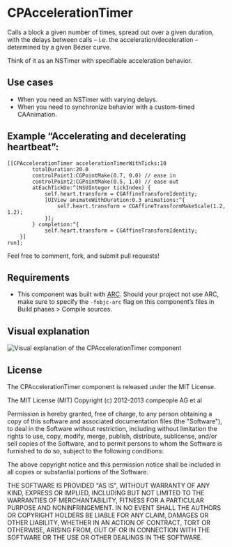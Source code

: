 CPAccelerationTimer
===================

Calls a block a given number of times, spread out over a given duration, with the delays between calls – i.e. the acceleration/deceleration – determined by a given Bézier curve.

Think of it as an NSTimer with specifiable acceleration behavior.

Use cases
----------
- When you need an NSTimer with varying delays.
- When you need to synchronize behavior with a custom-timed CAAnimation.

Example “Accelerating and decelerating heartbeat”:
---------

	[[CPAccelerationTimer accelerationTimerWithTicks:10
			totalDuration:20.0
			controlPoint1:CGPointMake(0.7, 0.0) // ease in
			controlPoint2:CGPointMake(0.5, 1.0) // ease out
			atEachTickDo:^(NSUInteger tickIndex) {
				self.heart.transform = CGAffineTransformIdentity;
				[UIView animateWithDuration:0.3 animations:^{
					self.heart.transform = CGAffineTransformMakeScale(1.2, 1.2);
				}];
			} completion:^{
				self.heart.transform = CGAffineTransformIdentity;
		}]
	run];

Feel free to comment, fork, and submit pull requests!

Requirements
------------
* This component was built with [ARC](http://developer.apple.com/library/ios/#releasenotes/ObjectiveC/RN-TransitioningToARC/_index.html). Should your project not use ARC, make sure to specify the `-fobjc-arc` flag on this component’s files in Build phases > Compile sources.

Visual explanation
-------------
![Visual explanation of the CPAccelerationTimer component](http://github.com/yangmeyer/CPAccelerationTimer/raw/master/CPAccelerationTimer.png)

License
-------
The CPAccelerationTimer component is released under the MIT License.

The MIT License (MIT)
Copyright (c) 2012-2013 compeople AG et al

Permission is hereby granted, free of charge, to any person obtaining a copy of this software and associated documentation files (the "Software"), to deal in the Software without restriction, including without limitation the rights to use, copy, modify, merge, publish, distribute, sublicense, and/or sell copies of the Software, and to permit persons to whom the Software is furnished to do so, subject to the following conditions:

The above copyright notice and this permission notice shall be included in all copies or substantial portions of the Software.

THE SOFTWARE IS PROVIDED "AS IS", WITHOUT WARRANTY OF ANY KIND, EXPRESS OR IMPLIED, INCLUDING BUT NOT LIMITED TO THE WARRANTIES OF MERCHANTABILITY, FITNESS FOR A PARTICULAR PURPOSE AND NONINFRINGEMENT. IN NO EVENT SHALL THE AUTHORS OR COPYRIGHT HOLDERS BE LIABLE FOR ANY CLAIM, DAMAGES OR OTHER LIABILITY, WHETHER IN AN ACTION OF CONTRACT, TORT OR OTHERWISE, ARISING FROM, OUT OF OR IN CONNECTION WITH THE SOFTWARE OR THE USE OR OTHER DEALINGS IN THE SOFTWARE.
